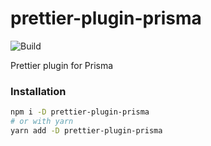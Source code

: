 # prettier-plugin-prisma

![Build](https://github.com/umidbekk/prettier-plugin-prisma/workflows/Main/badge.svg)

Prettier plugin for Prisma

### Installation

```bash
npm i -D prettier-plugin-prisma
# or with yarn
yarn add -D prettier-plugin-prisma
```
